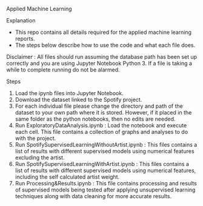 Applied Machine Learning 

Explanation
- This repo contains all details required for the applied machine learning reports.
- The steps below describe how to use the code and what each file does.

Disclaimer : All files should run assuming the database path has been set up correctly and you are using Jupyter Notebook Python 3. If a file is taking a while to complete running do not be alarmed.

Steps

1) Load the ipynb files into Jupyter Notebook.
2) Download the dataset linked to the Spotify project. 
3) For each individual file please change the directory and path of the dataset to your own path where it is stored. However, if it placed in the same folder as the python notebooks, then no edits are needed. 
4) Run ExploratoryDataAnalysis.ipynb : Load the notebook and execute each cell. This file contains a collection of graphs and analyses to do with the project. 
5) Run SpotifySupervisedLearningWithoutArtist.ipynb : This files contains a list of results with different supervised models using numerical features excluding the artist.
6) Run SpotifySupervisedLearningWithArtist.ipynb : This files contains a list of results with different supervised models using numerical features, including the self calculated artist weight.
7) Run Processing&Results.ipynb : This file contains processing and results of supervised models being tested after applying unsupervised learning techniques along with data cleaning for more accurate results.
